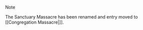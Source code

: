 > [!NOTE]
> The Sanctuary Massacre has been renamed and entry moved 
> to [[Congregation Massacre|]].
